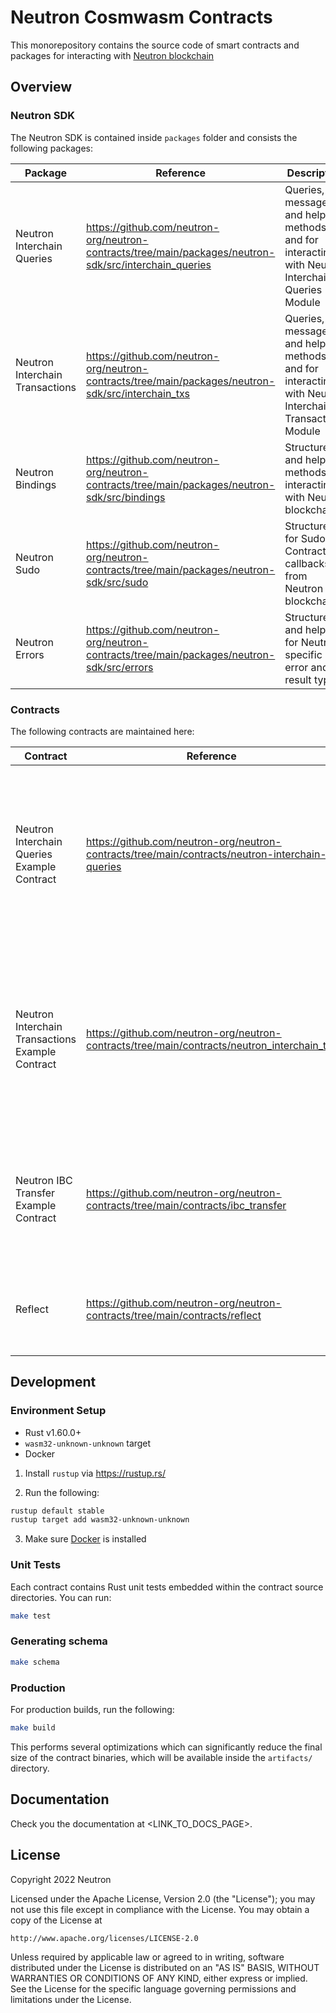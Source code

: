 # Neutron Cosmwasm Contracts

This monorepository contains the source code of smart contracts and packages for interacting with [Neutron blockchain](https://github.com/neutron-org/neutron)

## Overview

### Neutron SDK

The Neutron SDK is contained inside `packages` folder and consists the following packages:

| Package                         | Reference                                                                                              | Description                                                                                          |
|---------------------------------|--------------------------------------------------------------------------------------------------------|------------------------------------------------------------------------------------------------------|
| Neutron Interchain Queries      | https://github.com/neutron-org/neutron-contracts/tree/main/packages/neutron-sdk/src/interchain_queries | Queries, messages and helper methods and for interacting with Neutron Interchain Queries Module      |
| Neutron Interchain Transactions | https://github.com/neutron-org/neutron-contracts/tree/main/packages/neutron-sdk/src/interchain_txs     | Queries, messages and helper methods and for interacting with Neutron Interchain Transactions Module |
| Neutron Bindings                | https://github.com/neutron-org/neutron-contracts/tree/main/packages/neutron-sdk/src/bindings           | Structures and helper methods for interacting with Neutron blockchain                                |
| Neutron Sudo                    | https://github.com/neutron-org/neutron-contracts/tree/main/packages/neutron-sdk/src/sudo               | Structures for Sudo Contract callbacks from Neutron blockchain                                       |
| Neutron Errors                  | https://github.com/neutron-org/neutron-contracts/tree/main/packages/neutron-sdk/src/errors             | Structures and helpers for Neutron specific error and result types                                   |


### Contracts

The following contracts are maintained here:

| Contract                                         | Reference                                                                                       | Description                                                                                                                                                                                                                                                                                                                      |
|--------------------------------------------------|-------------------------------------------------------------------------------------------------|----------------------------------------------------------------------------------------------------------------------------------------------------------------------------------------------------------------------------------------------------------------------------------------------------------------------------------|
| Neutron Interchain Queries Example Contract      | https://github.com/neutron-org/neutron-contracts/tree/main/contracts/neutron-interchain-queries | The contract shows how to properly work with [Interchain Queries Module](https://github.com/neutron-org/neutron/tree/master/x/interchainqueries) using [Interchain Queries SDK package](https://github.com/neutron-org/neutron-contracts/tree/main/packages/neutron-sdk/src/interchain_queries) via CosmWasm smart-contract.     |
| Neutron Interchain Transactions Example Contract | https://github.com/neutron-org/neutron-contracts/tree/main/contracts/neutron_interchain_txs     | The contract shows how to properly use [Neutron Interchain Transactions Module](https://github.com/neutron-org/neutron/tree/master/x/interchaintxs) using [Interchain Transactions SDK package](https://github.com/neutron-org/neutron-contracts/tree/main/packages/neutron-sdk/src/interchain_txs) via CosmWasm smart-contract. |
| Neutron IBC Transfer Example Contract            | https://github.com/neutron-org/neutron-contracts/tree/main/contracts/ibc_transfer               | The contract shows how to properly use [Neutron Sudo Package](https://github.com/neutron-org/neutron-contracts/tree/main/packages/neutron_sudo) to handle a callback from IBC transfer                                                                                                                                           |
| Reflect                                          | https://github.com/neutron-org/neutron-contracts/tree/main/contracts/reflect                    | This contract is used for tests in the main neutron repository.                                                                                                                                                                                                                                                                  |

## Development

### Environment Setup

- Rust v1.60.0+
- `wasm32-unknown-unknown` target
- Docker

1. Install `rustup` via https://rustup.rs/

2. Run the following:

```sh
rustup default stable
rustup target add wasm32-unknown-unknown
```

3. Make sure [Docker](https://www.docker.com/) is installed

### Unit Tests

Each contract contains Rust unit tests embedded within the contract source directories. You can run:

```sh
make test
```

### Generating schema

```sh
make schema
```

### Production

For production builds, run the following:

```sh
make build
```

This performs several optimizations which can significantly reduce the final size of the contract binaries, which will be available inside the `artifacts/` directory.

## Documentation

Check you the documentation at <LINK_TO_DOCS_PAGE>.

## License

Copyright 2022 Neutron

Licensed under the Apache License, Version 2.0 (the "License");
you may not use this file except in compliance with the License.
You may obtain a copy of the License at

    http://www.apache.org/licenses/LICENSE-2.0

Unless required by applicable law or agreed to in writing, software
distributed under the License is distributed on an "AS IS" BASIS,
WITHOUT WARRANTIES OR CONDITIONS OF ANY KIND, either express or implied.
See the License for the specific language governing permissions and
limitations under the License.

